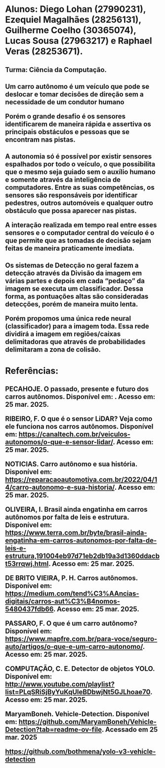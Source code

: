 <h1>Alunos: Diego Lohan (27990231), Ezequiel Magalhães (28256131), Guilherme Coelho (30365074), Lucas Sousa (27963217) e Raphael Veras (28253671).</h1>
<h2>Turma: Ciência da Computação.</h2>

<h2>Um carro autônomo é um veículo que pode se deslocar e tomar decisões de direção sem a necessidade de um condutor humano

Porém o grande desafio é os sensores identificarem de maneira rápida e assertiva os principais obstáculos e pessoas que se encontram nas pistas.</h2>

<h2>A autonomia só é possível por existir sensores espalhados por todo o veículo, o que possibilita que o mesmo seja guiado sem o auxílio humano e somente através da inteligência de computadores. Entre as suas competências, os sensores são responsáveis por identificar pedestres, outros automóveis e qualquer outro obstáculo que possa aparecer nas pistas.

A interação realizada em tempo real entre esses sensores e o computador central do veículo é o que permite que as tomadas de decisão sejam feitas de maneira praticamente imediata.</h2>

<h2>Os sistemas de Detecção no geral fazem a detecção através da Divisão da imagem em várias partes e depois em cada “pedaço” da imagem se executa um classificador. Dessa forma, as pontuações altas são consideradas detecções, porém de maneira muito lenta.

Porém propomos uma única rede neural (classificador) para a imagem toda. Essa rede dividirá a imagem em regiões/caixas delimitadoras que através de probabilidades delimitaram a zona de colisão.</h2>

<h1>Referências:</h1>
<h2>PECAHOJE. O passado, presente e futuro dos carros autônomos. Disponível em: <https://blog.pecahoje.com.br/carros-autonomos/>. Acesso em: 25 mar. 2025.

RIBEIRO, F. O que é o sensor LiDAR? Veja como ele funciona nos carros autônomos. Disponível em: <https://canaltech.com.br/veiculos-autonomos/o-que-e-sensor-lidar/>. Acesso em: 25 mar. 2025.

NOTICIAS. Carro autônomo e sua história. Disponível em: <https://reparacaoautomotiva.com.br/2022/04/14/carro-autonomo-e-sua-historia/>. Acesso em: 25 mar. 2025.

OLIVEIRA, I. Brasil ainda engatinha em carros autônomos por falta de leis e estrutura. Disponível em: <https://www.terra.com.br/byte/brasil-ainda-engatinha-em-carros-autonomos-por-falta-de-leis-e-estrutura,191004eb97d71eb2db19a3d1360ddacbt53rrqwj.html>. Acesso em: 25 mar. 2025.

DE BRITO VIEIRA, P. H. Carros autônomos. Disponível em: <https://medium.com/tend%C3%AAncias-digitais/carros-aut%C3%B4nomos-5480437fdb66>. Acesso em: 25 mar. 2025.

PASSARO, F. O que é um carro autônomo? Disponível em: <https://www.mapfre.com.br/para-voce/seguro-auto/artigos/o-que-e-um-carro-autonomo/>. Acesso em: 25 mar. 2025.

COMPUTAÇÃO, C. E. Detector de objetos YOLO. Disponível em: <http://www.youtube.com/playlist?list=PLqSRiSjByYuKqUleBDbwjNt5GJLhoae70>. Acesso em: 25 mar. 2025.

MaryamBoneh. Vehicle-Detection. Disponível em: <https://github.com/MaryamBoneh/Vehicle-Detection?tab=readme-ov-file>. Acessado em 25 mar. 2025

<https://github.com/bothmena/yolo-v3-vehicle-detection></h2>
